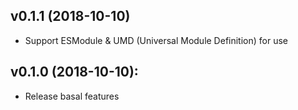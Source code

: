 ## v0.1.1 (2018-10-10)

- Support ESModule & UMD (Universal Module Definition) for use

## v0.1.0 (2018-10-10):

- Release basal features